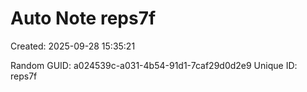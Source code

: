 ﻿# Auto Note reps7f
Created: 2025-09-28 15:35:21

Random GUID: a024539c-a031-4b54-91d1-7caf29d0d2e9
Unique ID: reps7f
